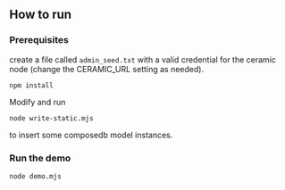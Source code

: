 ## How to run

### Prerequisites

create a file called `admin_seed.txt` with a valid credential for the ceramic node (change the CERAMIC_URL setting as needed).  

`npm install`

Modify and run 

```
node write-static.mjs
``` 

to insert some composedb model instances.


### Run the demo

```
node demo.mjs
```
